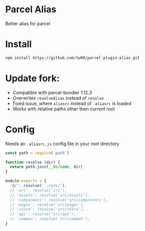 # Parcel Alias
Better alias for parcel

# Install
```sh
npm install https://github.com/tw00/parcel-plugin-alias.git
```

# Update fork:
- Compatible with parcel-bundler 1.12.3
- Overwrites ```resolveAlias``` instead of ```resolve```
- Fixed issue, where ```aliasrc``` instead of ```.aliasrc``` is loaded
- Works with relative paths other then current root

# Config

Needs an ```.aliasrc.js``` config file in your root directory

```js
const path = require('path')

function resolve (dir) {
  return path.join(__dirname, dir)
}

module.exports = {
  '@/': resolve('../src/'),
  // 'src': resolve('src'),
  // 'assets': resolve('src/assets'),
  // 'components': resolve('src/components'),
  // 'pages': resolve('src/pages'),
  // 'store': resolve('src/store'),
  // 'api': resolve('src/api'),
  // 'common': resolve('src/common'),
}
```
